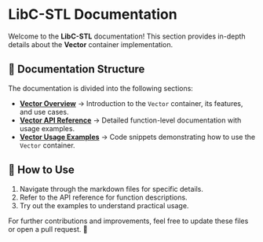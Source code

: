 # LibC-STL Documentation

Welcome to the **LibC-STL** documentation! This section provides in-depth details about the **Vector** container implementation.

## 📌 Documentation Structure

The documentation is divided into the following sections:

- **[Vector Overview](docs/vector_overview.md)** → Introduction to the `Vector` container, its features, and use cases.
- **[Vector API Reference](docs/vector_api.md)** → Detailed function-level documentation with usage examples.
- **[Vector Usage Examples](docs/vector_examples.md)** → Code snippets demonstrating how to use the `Vector` container.

## 📂 How to Use

1. Navigate through the markdown files for specific details.
2. Refer to the API reference for function descriptions.
3. Try out the examples to understand practical usage.

For further contributions and improvements, feel free to update these files or open a pull request. 🚀
